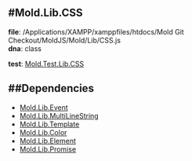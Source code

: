 
#Mold.Lib.CSS
---------------------------------------

__file__: /Applications/XAMPP/xamppfiles/htdocs/Mold Git Checkout/MoldJS/Mold/Lib/CSS.js  
__dna__: class  


	

__test__: [Mold.Test.Lib.CSS](../../Mold/Test/Lib/CSS.md) 






##Dependencies
--------------

* [Mold.Lib.Event](../../Mold/Lib/Event.md) 
* [Mold.Lib.MultiLineString](../../Mold/Lib/MultiLineString.md) 
* [Mold.Lib.Template](../../Mold/Lib/Template.md) 
* [Mold.Lib.Color](../../Mold/Lib/Color.md) 
* [Mold.Lib.Element](../../Mold/Lib/Element.md) 
* [Mold.Lib.Promise](../../Mold/Lib/Promise.md) 



 

 


 



		
